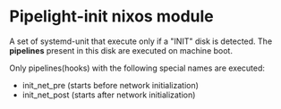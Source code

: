 # Pipelight-init nixos module

A set of systemd-unit that execute only if a "INIT" disk is detected.
The **pipelines** present in this disk are executed on machine boot.

Only pipelines(hooks) with the following special names are executed:

- init_net_pre (starts before network initialization)
- init_net_post (starts after network initialization)
